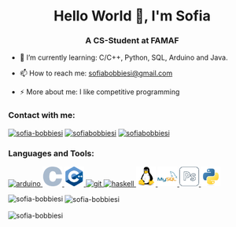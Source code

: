 <h1 align="center">Hello World 👋, I'm Sofia</h1>
<h3 align="center">A CS-Student at FAMAF</h3>

- 🌱 I’m currently learning: C/C++, Python, SQL, Arduino and Java.

- 📫 How to reach me: sofiabobbiesi@gmail.com

- ⚡ More about me: I like competitive programming

<h3 align="left">Contact with me:</h3>
<p align="left">
<a href="https://linkedin.com/in/sofia-bobbiesi" target="blank"><img align="center" src="https://cdn.jsdelivr.net/npm/simple-icons@3.0.1/icons/linkedin.svg" alt="sofia-bobbiesi" height="30" width="40" /></a>
<a href="https://instagram.com/sofiabobbiesi" target="blank"><img align="center" src="https://cdn.jsdelivr.net/npm/simple-icons@3.0.1/icons/instagram.svg" alt="sofiabobbiesi" height="30" width="40" /></a>
<a href="https://www.codechef.com/users/sofiabobbiesi" target="blank"><img align="center" src="https://cdn.jsdelivr.net/npm/simple-icons@3.1.0/icons/codechef.svg" alt="sofiabobbiesi" height="30" width="40" /></a>
</p>

<h3 align="left">Languages and Tools:</h3>
<p align="left"> <a href="https://www.arduino.cc/" target="_blank"> <img src="https://cdn.worldvectorlogo.com/logos/arduino-1.svg" alt="arduino" width="40" height="40"/> </a> <a href="https://www.cprogramming.com/" target="_blank"> <img src="https://raw.githubusercontent.com/devicons/devicon/master/icons/c/c-original.svg" alt="c" width="40" height="40"/> </a> <a href="https://www.w3schools.com/cpp/" target="_blank"> <img src="https://raw.githubusercontent.com/devicons/devicon/master/icons/cplusplus/cplusplus-original.svg" alt="cplusplus" width="40" height="40"/> </a> <a href="https://git-scm.com/" target="_blank"> <img src="https://www.vectorlogo.zone/logos/git-scm/git-scm-icon.svg" alt="git" width="40" height="40"/> </a> <a href="https://www.haskell.org/" target="_blank"> <img src="https://upload.wikimedia.org/wikipedia/commons/1/1c/Haskell-Logo.svg" alt="haskell" width="40" height="40"/> </a> <a href="https://www.linux.org/" target="_blank"> <img src="https://raw.githubusercontent.com/devicons/devicon/master/icons/linux/linux-original.svg" alt="linux" width="40" height="40"/> </a> <a href="https://www.mysql.com/" target="_blank"> <img src="https://raw.githubusercontent.com/devicons/devicon/master/icons/mysql/mysql-original-wordmark.svg" alt="mysql" width="40" height="40"/> </a> <a href="https://www.photoshop.com/en" target="_blank"> <img src="https://raw.githubusercontent.com/devicons/devicon/master/icons/photoshop/photoshop-line.svg" alt="photoshop" width="40" height="40"/> </a> <a href="https://www.python.org" target="_blank"> <img src="https://raw.githubusercontent.com/devicons/devicon/master/icons/python/python-original.svg" alt="python" width="40" height="40"/> </a> </p>

<p><img align="left" src="https://github-readme-stats.vercel.app/api/top-langs?username=sofia-bobbiesi&show_icons=true&locale=en&layout=compact" alt="sofia-bobbiesi" /></p>

<p>&nbsp;<img align="center" src="https://github-readme-stats.vercel.app/api?username=sofia-bobbiesi&show_icons=true&locale=en" alt="sofia-bobbiesi" /></p>

<p><img align="center" src="https://github-readme-streak-stats.herokuapp.com/?user=sofia-bobbiesi&" alt="sofia-bobbiesi" /></p>
